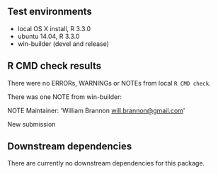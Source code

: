 ## Test environments
* local OS X install, R 3.3.0
* ubuntu 14.04, R 3.3.0
* win-builder (devel and release)

## R CMD check results
There were no ERRORs, WARNINGs or NOTEs from local `R CMD check`.

There was one NOTE from win-builder:

NOTE
Maintainer: 'William Brannon <will.brannon@gmail.com>'

New submission

## Downstream dependencies
There are currently no downstream dependencies for this package.
